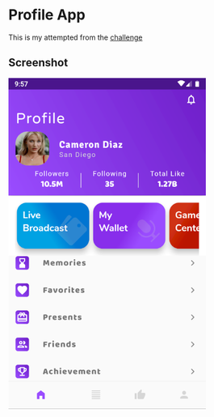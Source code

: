 # Profile App

This is my attempted from the [challenge](https://github.com/tomialagbe/flutter_ui_challenges/tree/master/profile)

## Screenshot
![screenshot](https://github.com/HDG-Gabriel/flutter_snippets/blob/main/profile_app/screenshot/screenshot.png)
